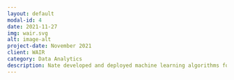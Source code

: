 ```yaml
---
layout: default
modal-id: 4
date: 2021-11-27
img: wair.svg
alt: image-alt
project-date: November 2021
client: WAIR
category: Data Analytics
description: Nate developed and deployed machine learning algorithms for WAIR, an e-commerce startup focused on sustainability. His algorithms contributed to a 10% decrease in returns accross 100 e-commerce brands, resulting in massive emission offsets.
---
```


